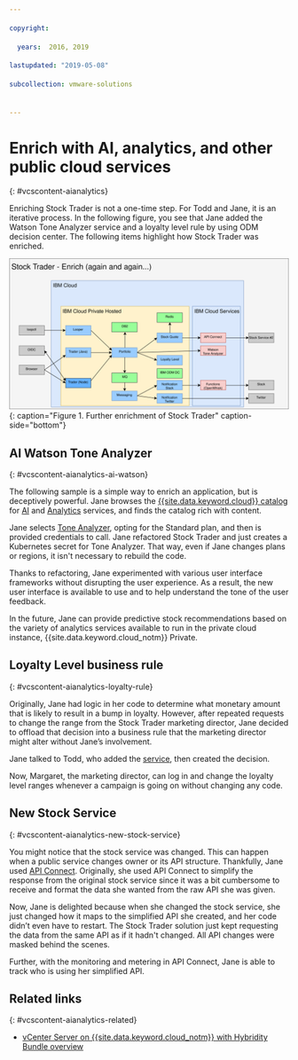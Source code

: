 ```yaml
---

copyright:

  years:  2016, 2019

lastupdated: "2019-05-08"

subcollection: vmware-solutions


---
```


# Enrich with AI, analytics, and other public cloud services
{: #vcscontent-aianalytics}

Enriching Stock Trader is not a one-time step. For Todd and Jane, it is an iterative process. In the following figure, you see that Jane added the Watson Tone Analyzer service and a loyalty level rule by using ODM decision center. The following items highlight how Stock Trader was enriched.

![Stock Trader enrichment iteration results](../../images/vcscontent-enriched.svg "Stock Trader enrichment iteration results"){: caption="Figure 1. Further enrichment of Stock Trader" caption-side="bottom"}

## AI Watson Tone Analyzer
{: #vcscontent-aianalytics-ai-watson}

The following sample is a simple way to enrich an application, but is deceptively powerful. Jane browses the [{{site.data.keyword.cloud}} catalog](https://cloud.ibm.com/catalog/) for [AI](https://cloud.ibm.com/catalog/?category=ai) and [Analytics](https://cloud.ibm.com/catalog/?category=analytics) services, and finds the catalog rich with content.

Jane selects [Tone Analyzer](https://cloud.ibm.com/catalog/services/tone-analyzer), opting for the Standard plan, and then is provided credentials to call.
Jane refactored Stock Trader and just creates a Kubernetes secret for Tone Analyzer. That way, even if Jane changes plans or regions, it isn't necessary to rebuild the code.

Thanks to refactoring, Jane experimented with various user interface frameworks without disrupting the user experience. As a result, the new user interface is available to use and to help understand the tone of the user feedback.

In the future, Jane can provide predictive stock recommendations based on the variety of analytics services available to run in the private cloud instance, {{site.data.keyword.cloud_notm}} Private.

## Loyalty Level business rule
{: #vcscontent-aianalytics-loyalty-rule}

Originally, Jane had logic in her code to determine what monetary amount
that is likely to result in a bump in loyalty. However, after repeated requests to
change the range from the Stock Trader marketing director, Jane decided
to offload that decision into a business rule that the marketing
director might alter without Jane’s involvement.

Jane talked to Todd, who added the
[service](https://cloud.ibm.com/catalog/services/decision-optimization), then created the decision.

Now, Margaret, the marketing director, can log in and change the loyalty level ranges whenever a campaign is going on without changing any code.

## New Stock Service
{: #vcscontent-aianalytics-new-stock-service}

You might notice that the stock service was changed.
This can happen when a public service changes owner or its API structure. Thankfully, Jane used [API Connect](https://cloud.ibm.com/catalog/services/api-connect).
Originally, she used API Connect to simplify the response from the original stock service since it was a bit cumbersome to receive and format the data she wanted from the raw API she was given.

Now, Jane is delighted because when she changed the stock service, she just changed how it maps to the simplified API she created, and her code didn’t even have to restart. The Stock Trader solution just kept requesting the data from the same API as if it hadn't changed. All API changes were masked behind the scenes.

Further, with the monitoring and metering in API Connect, Jane is able to track who is using her simplified API.

## Related links
{: #vcscontent-aianalytics-related}

* [vCenter Server on {{site.data.keyword.cloud_notm}} with Hybridity Bundle overview](/docs/services/vmwaresolutions/archiref/vcs?topic=vmware-solutions-vcs-hybridity-intro)
